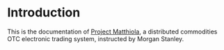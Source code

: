 # Introduction

This is the documentation of [Project Matthiola](https://github.com/project-matthiola), a distributed commodities OTC electronic trading system, instructed by Morgan Stanley.
